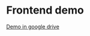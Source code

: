 # Frontend demo

[Demo in google drive](https://drive.google.com/file/d/16lATBHwwYpgQUqf_MYdWNlsPdhAWZckT/view?usp=sharing )
